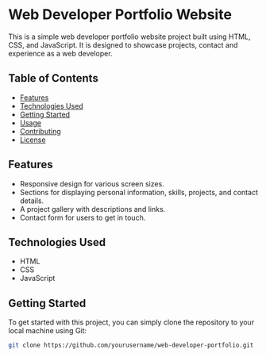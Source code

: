 # Web Developer Portfolio Website

This is a simple web developer portfolio website project built using HTML, CSS, and JavaScript. It is designed to showcase projects, contact and experience as a web developer.

## Table of Contents
- [Features](#features)
- [Technologies Used](#technologies-used)
- [Getting Started](#getting-started)
- [Usage](#usage)
- [Contributing](#contributing)
- [License](#license)

## Features

- Responsive design for various screen sizes.
- Sections for displaying personal information, skills, projects, and contact details.
- A project gallery with descriptions and links.
- Contact form for users to get in touch.

## Technologies Used

- HTML
- CSS
- JavaScript

## Getting Started

To get started with this project, you can simply clone the repository to your local machine using Git:

```bash
git clone https://github.com/yourusername/web-developer-portfolio.git
